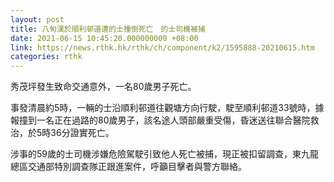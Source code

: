 ```yaml
---
layout: post
title: 八旬漢於順利邨道遭的士撞倒死亡　的士司機被捕
date: 2021-06-15 10:45:20.000000000 +08:00
link: https://news.rthk.hk/rthk/ch/component/k2/1595888-20210615.htm
categories: rthk
---
```


秀茂坪發生致命交通意外，一名80歲男子死亡。

事發清晨約5時，一輛的士沿順利邨道往觀塘方向行駛，駛至順利邨道33號時，據報撞到一名正在過路的80歲男子，該名途人頭部嚴重受傷，昏迷送往聯合醫院救治，於5時36分證實死亡。

涉事的59歲的士司機涉嫌危險駕駛引致他人死亡被捕，現正被扣留調查，東九龍總區交通部特別調查隊正跟進案件，呼籲目擊者與警方聯絡。
